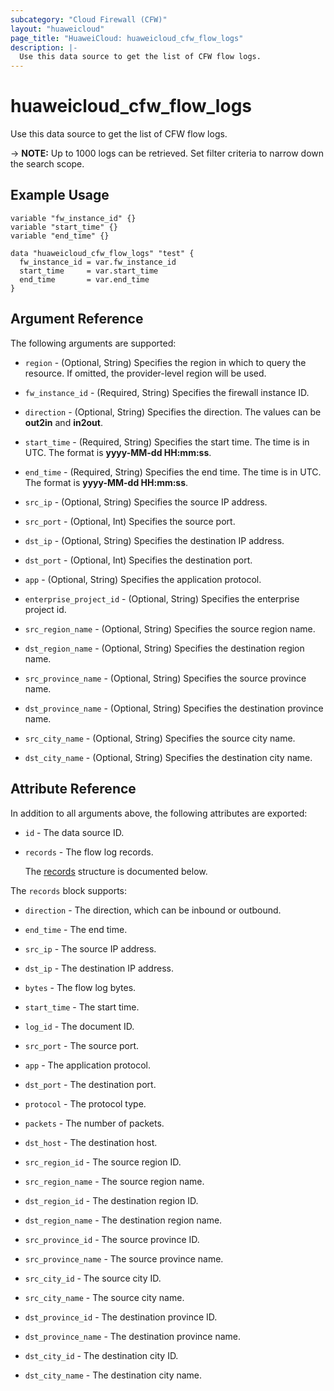 ```yaml
---
subcategory: "Cloud Firewall (CFW)"
layout: "huaweicloud"
page_title: "HuaweiCloud: huaweicloud_cfw_flow_logs"
description: |-
  Use this data source to get the list of CFW flow logs.
---
```


# huaweicloud_cfw_flow_logs

Use this data source to get the list of CFW flow logs.

-> **NOTE:** Up to 1000 logs can be retrieved. Set filter criteria to narrow down the search scope.

## Example Usage

```hcl
variable "fw_instance_id" {}
variable "start_time" {}
variable "end_time" {}

data "huaweicloud_cfw_flow_logs" "test" {
  fw_instance_id = var.fw_instance_id
  start_time     = var.start_time
  end_time       = var.end_time
}
```

## Argument Reference

The following arguments are supported:

* `region` - (Optional, String) Specifies the region in which to query the resource.
  If omitted, the provider-level region will be used.

* `fw_instance_id` - (Required, String) Specifies the firewall instance ID.

* `direction` - (Optional, String) Specifies the direction. The values can be **out2in** and **in2out**.

* `start_time` - (Required, String) Specifies the start time. The time is in UTC.
  The format is **yyyy-MM-dd HH:mm:ss**.

* `end_time` - (Required, String) Specifies the end time. The time is in UTC.
  The format is **yyyy-MM-dd HH:mm:ss**.

* `src_ip` - (Optional, String) Specifies the source IP address.

* `src_port` - (Optional, Int) Specifies the source port.

* `dst_ip` - (Optional, String) Specifies the destination IP address.

* `dst_port` - (Optional, Int) Specifies the destination port.

* `app` - (Optional, String) Specifies the application protocol.

* `enterprise_project_id` - (Optional, String) Specifies the enterprise project id.

* `src_region_name` - (Optional, String) Specifies the source region name.

* `dst_region_name` - (Optional, String) Specifies the destination region name.

* `src_province_name` - (Optional, String) Specifies the source province name.

* `dst_province_name` - (Optional, String) Specifies the destination province name.

* `src_city_name` - (Optional, String) Specifies the source city name.

* `dst_city_name` - (Optional, String) Specifies the destination city name.

## Attribute Reference

In addition to all arguments above, the following attributes are exported:

* `id` - The data source ID.

* `records` - The flow log records.

  The [records](#data_records_struct) structure is documented below.

<a name="data_records_struct"></a>
The `records` block supports:

* `direction` - The direction, which can be inbound or outbound.

* `end_time` - The end time.

* `src_ip` - The source IP address.

* `dst_ip` - The destination IP address.

* `bytes` - The flow log bytes.

* `start_time` - The start time.

* `log_id` - The document ID.

* `src_port` - The source port.

* `app` - The application protocol.

* `dst_port` - The destination port.

* `protocol` - The protocol type.

* `packets` - The number of packets.

* `dst_host` - The destination host.

* `src_region_id` - The source region ID.

* `src_region_name` - The source region name.

* `dst_region_id` - The destination region ID.

* `dst_region_name` - The destination region name.

* `src_province_id` - The source province ID.

* `src_province_name` - The source province name.

* `src_city_id` - The source city ID.

* `src_city_name` - The source city name.

* `dst_province_id` - The destination province ID.

* `dst_province_name` - The destination province name.

* `dst_city_id` - The destination city ID.

* `dst_city_name` - The destination city name.
